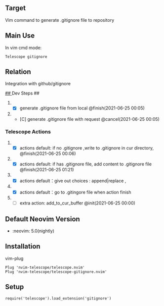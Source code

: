 ## Target

Vim command to generate .gitignore file to repository

## Main Use
In vim cmd mode: 
```
Telescope gitignore 
```

## Relation 
Integration with github/gitignore

[## ](##)Dev Steps ##

1. - [X]  generate .gitignore file from local @finish(2021-06-25 00:05)
2. - [C]  generate .gitignore file with request @cancel(2021-06-25 00:05)

### Telescope Actions ###

1. - [X]  actions default: if no .gitignore ,write to .gitignore in cur directory, @finish(2021-06-25 00:06)
2. - [X]  actions default: if has .gitignore file, add content to .gitignore file @finish(2021-06-25 01:21)
3. - [X]  actions default：give out choices : append|replace , 
4. - [X]  actions default：go to .gitingore file when action finish 
 
6. - [ ]  extra action: add_to_cur_buffer @init(2021-06-25 00:00)

## Default Neovim Version

* :neovim:       5.0(nightly)

## Installation

vim-plug
``` vim-plug
Plug 'nvim-telescope/telescope.nvim'
Plug 'nvim-telescope/telescope-gitignore.nvim'
```

## Setup ##

	require('telescope').load_extension('gitignore')

